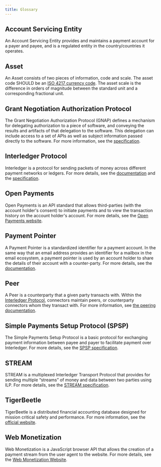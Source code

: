 ```yaml
---
title: Glossary
---
```


## Account Servicing Entity

An Account Servicing Entity provides and maintains a payment account for a payer and payee, and is a regulated entity in the country/countries it operates.

## Asset

An Asset consists of two pieces of information, code and scale. The asset code SHOULD be an [ISO 4217 currency code](https://en.wikipedia.org/wiki/ISO_4217). The asset scale is the difference in orders of magnitude between the standard unit and a corresponding fractional unit.

## Grant Negotiation Authorization Protocol

The Grant Negotiation Authorization Protocol (GNAP) defines a mechanism for delegating authorization to a piece of software, and conveying the results and artifacts of that delegation to the software. This delegation can include access to a set of APIs as well as subject information passed directly to the software. For more information, see the [specification](https://datatracker.ietf.org/doc/html/draft-ietf-gnap-core-protocol-12).

## Interledger Protocol

Interledger is a protocol for sending packets of money across different payment networks or ledgers. For more details, see the [documentation](https://interledger.org/developers/get-started/) and the [specification](https://interledger.org/developers/rfcs/interledger-protocol/).

## Open Payments

Open Payments is an API standard that allows third-parties (with the account holder's consent) to initiate payments and to view the transaction history on the account holder's account. For more details, see the [Open Payments website](https://openpayments.guide).

## Payment Pointer

A Payment Pointer is a standardized identifier for a payment account. In the same way that an email address provides an identifier for a mailbox in the email ecosystem, a payment pointer is used by an account holder to share the details of their account with a counter-party. For more details, see the [documentation](https://paymentpointers.org/).

## Peer

A Peer is a counterparty that a given party transacts with. Within the [Interledger Protocol](#interledger-protocol), connectors maintain peers, or counterparty connectors whom they transact with. For more information, see [the peering documentation](/concepts/interledger-protocol/peering).

## Simple Payments Setup Protocol (SPSP)

The Simple Payments Setup Protocol is a basic protocol for exchanging payment information between payee and payer to facilitate payment over Interledger. For more details, see the [SPSP specification](https://interledger.org/developers/rfcs/simple-payment-setup-protocol/).

## STREAM

STREAM is a multiplexed Interledger Transport Protocol that provides for sending multiple “streams” of money and data between two parties using ILP. For more details, see the [STREAM specification](https://interledger.org/developers/rfcs/stream-protocol/).

## TigerBeetle

TigerBeetle is a distributed financial accounting database designed for mission critical safety and performance. For more information, see the [official website](https://tigerbeetle.com/).

## Web Monetization

Web Monetization is a JavaScript browser API that allows the creation of a payment stream from the user agent to the website. For more details, see the [Web Monetization Website](https://webmonetization.org/).
